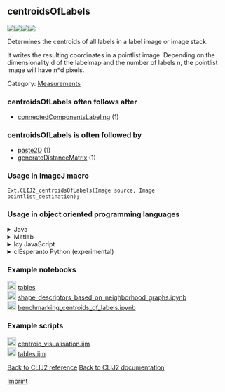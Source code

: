 ## centroidsOfLabels
<img src="images/mini_empty_logo.png"/><img src="images/mini_clij2_logo.png"/><img src="images/mini_clijx_logo.png"/><img src="images/mini_cle_logo.png"/>

Determines the centroids of all labels in a label image or image stack. 

It writes the resulting  coordinates in a pointlist image. Depending on the dimensionality d of the labelmap and the number  of labels n, the pointlist image will have n*d pixels.

Category: [Measurements](https://clij.github.io/clij2-docs/reference__measurement)

### centroidsOfLabels often follows after
* <a href="reference_connectedComponentsLabeling">connectedComponentsLabeling</a> (1)


### centroidsOfLabels is often followed by
* <a href="reference_paste2D">paste2D</a> (1)
* <a href="reference_generateDistanceMatrix">generateDistanceMatrix</a> (1)


### Usage in ImageJ macro
```
Ext.CLIJ2_centroidsOfLabels(Image source, Image pointlist_destination);
```


### Usage in object oriented programming languages



<details>

<summary>
Java
</summary>
<pre class="highlight">// init CLIJ and GPU
import net.haesleinhuepf.clij2.CLIJ2;
import net.haesleinhuepf.clij.clearcl.ClearCLBuffer;
CLIJ2 clij2 = CLIJ2.getInstance();

// get input parameters
ClearCLBuffer source = clij2.push(sourceImagePlus);
pointlist_destination = clij2.create(source);
</pre>

<pre class="highlight">
// Execute operation on GPU
clij2.centroidsOfLabels(source, pointlist_destination);
</pre>

<pre class="highlight">
// show result
pointlist_destinationImagePlus = clij2.pull(pointlist_destination);
pointlist_destinationImagePlus.show();

// cleanup memory on GPU
clij2.release(source);
clij2.release(pointlist_destination);
</pre>

</details>



<details>

<summary>
Matlab
</summary>
<pre class="highlight">% init CLIJ and GPU
clij2 = init_clatlab();

% get input parameters
source = clij2.pushMat(source_matrix);
pointlist_destination = clij2.create(source);
</pre>

<pre class="highlight">
% Execute operation on GPU
clij2.centroidsOfLabels(source, pointlist_destination);
</pre>

<pre class="highlight">
% show result
pointlist_destination = clij2.pullMat(pointlist_destination)

% cleanup memory on GPU
clij2.release(source);
clij2.release(pointlist_destination);
</pre>

</details>



<details>

<summary>
Icy JavaScript
</summary>
<pre class="highlight">// init CLIJ and GPU
importClass(net.haesleinhuepf.clicy.CLICY);
importClass(Packages.icy.main.Icy);

clij2 = CLICY.getInstance();

// get input parameters
source_sequence = getSequence();
source = clij2.pushSequence(source_sequence);
pointlist_destination = clij2.create(source);
</pre>

<pre class="highlight">
// Execute operation on GPU
clij2.centroidsOfLabels(source, pointlist_destination);
</pre>

<pre class="highlight">
// show result
pointlist_destination_sequence = clij2.pullSequence(pointlist_destination)
Icy.addSequence(pointlist_destination_sequence);
// cleanup memory on GPU
clij2.release(source);
clij2.release(pointlist_destination);
</pre>

</details>



<details>

<summary>
clEsperanto Python (experimental)
</summary>
<pre class="highlight">import pyclesperanto_prototype as cle

cle.centroids_of_labels(source, pointlist_destination)

</pre>



</details>





### Example notebooks
<a href="https://clij.github.io/clij2-docs/md/tables"><img src="images/language_macro.png" height="20"/></a> [tables](https://clij.github.io/clij2-docs/md/tables)  
<a href="https://github.com/clEsperanto/pyclesperanto_prototype/tree/master/demo/neighbors/shape_descriptors_based_on_neighborhood_graphs.ipynb"><img src="images/language_python.png" height="20"/></a> [shape_descriptors_based_on_neighborhood_graphs.ipynb](https://github.com/clEsperanto/pyclesperanto_prototype/tree/master/demo/neighbors/shape_descriptors_based_on_neighborhood_graphs.ipynb)  
<a href="https://github.com/clEsperanto/pyclesperanto_prototype/tree/master/benchmarks/benchmarking_centroids_of_labels.ipynb"><img src="images/language_python.png" height="20"/></a> [benchmarking_centroids_of_labels.ipynb](https://github.com/clEsperanto/pyclesperanto_prototype/tree/master/benchmarks/benchmarking_centroids_of_labels.ipynb)  




### Example scripts
<a href="https://github.com/clij/clij2-docs/blob/master/src/main/macro/centroid_visualisation.ijm"><img src="images/language_macro.png" height="20"/></a> [centroid_visualisation.ijm](https://github.com/clij/clij2-docs/blob/master/src/main/macro/centroid_visualisation.ijm)  
<a href="https://github.com/clij/clij2-docs/blob/master/src/main/macro/tables.ijm"><img src="images/language_macro.png" height="20"/></a> [tables.ijm](https://github.com/clij/clij2-docs/blob/master/src/main/macro/tables.ijm)  


[Back to CLIJ2 reference](https://clij.github.io/clij2-docs/reference)
[Back to CLIJ2 documentation](https://clij.github.io/clij2-docs)

[Imprint](https://clij.github.io/imprint)
